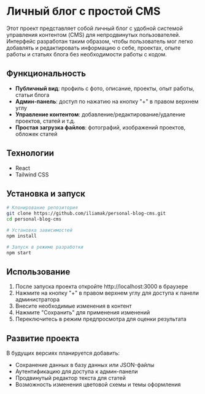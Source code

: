 # Личный блог с простой CMS

Этот проект представляет собой личный блог с удобной системой управления контентом (CMS) для непродвинутых пользователей. Интерфейс разработан таким образом, чтобы пользователь мог легко добавлять и редактировать информацию о себе, проектах, опыте работы и статьях блога без необходимости работы с кодом.

## Функциональность

- **Публичный вид**: профиль с фото, описание, проекты, опыт работы, статьи блога
- **Админ-панель**: доступ по нажатию на кнопку "+" в правом верхнем углу
- **Управление контентом**: добавление/редактирование/удаление проектов, статей и т.д.
- **Простая загрузка файлов**: фотографий, изображений проектов, обложек статей

## Технологии

- React
- Tailwind CSS

## Установка и запуск

```bash
# Клонирование репозитория
git clone https://github.com/iliamak/personal-blog-cms.git
cd personal-blog-cms

# Установка зависимостей
npm install

# Запуск в режиме разработки
npm start
```

## Использование

1. После запуска проекта откройте http://localhost:3000 в браузере
2. Нажмите на кнопку "+" в правом верхнем углу для доступа к панели администратора
3. Внесите необходимые изменения в контент
4. Нажмите "Сохранить" для применения изменений
5. Переключитесь в режим предпросмотра для оценки результата

## Развитие проекта

В будущих версиях планируется добавить:
- Сохранение данных в базу данных или JSON-файлы
- Аутентификацию для доступа к админ-панели
- Продвинутый редактор текста для статей
- Возможность изменения цветовой схемы и темы оформления
